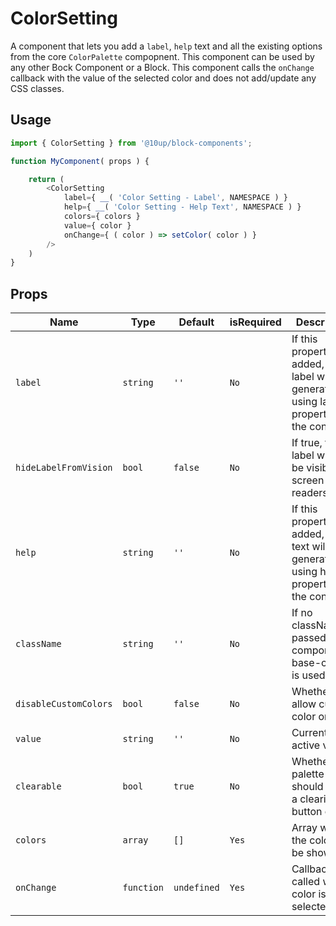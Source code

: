 # ColorSetting

A component that lets you add a `label`, `help` text and all the existing options from the core `ColorPalette` compopnent. This component can be used by any other Bock Component or a Block. This component calls the `onChange` callback with the value of the selected color and does not add/update any CSS classes.

## Usage

```js
import { ColorSetting } from '@10up/block-components';

function MyComponent( props ) {

    return (
        <ColorSetting
            label={ __( 'Color Setting - Label', NAMESPACE ) }
            help={ __( 'Color Setting - Help Text', NAMESPACE ) }
            colors={ colors }
            value={ color }
            onChange={ ( color ) => setColor( color ) }
        />
    )
}
```

## Props

| Name             | Type       | Default   | isRequired     | Description                                                            |
| ---------------- | ---------- | ---------- | --------------------- | ---------------------------------------------------------------------- |
| `label`   | `string` | `''`            | `No` |  If this property is added, a label will be generated using label property as the content. |
| `hideLabelFromVision`          | `bool`   | `false`                   | `No` | If true, the label will only be visible to screen readers.                                  |
| `help`           | `string`   | `''`               | `No` | If this property is added, a help text will be generated using help property as the content.                                 |
| `className`    | `string`   | `''`                   | `No` | If no className is passed only components-base-control is used.                      |
| `disableCustomColors`      | `bool`    | `false` | `No` | Whether to allow custom color or not.                      |
| `value`      | `string`    | `''` | `No` | Currently active value. |
| `clearable`           | `bool`   | `true`               | `No` | Whether the palette should have a clearing button or not.
| `colors`           | `array`   | `[]`               | `Yes` | Array with the colors to be shown.
| `onChange`           | `function`   | `undefined`               | `Yes` |  Callback called when a color is selected.
